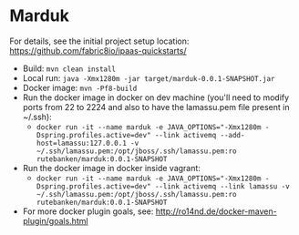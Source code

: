 # Marduk

For details, see the 
initial project setup location:
  https://github.com/fabric8io/ipaas-quickstarts/

* Build: `mvn clean install`
* Local run: `java -Xmx1280m -jar target/marduk-0.0.1-SNAPSHOT.jar`
* Docker image: `mvn -Pf8-build`
* Run the docker image in docker on dev machine (you'll need to modify ports from 22 to 2224 and also to have the lamassu.pem file present in ~/.ssh):
     * `docker run -it --name marduk -e JAVA_OPTIONS="-Xmx1280m -Dspring.profiles.active=dev" --link activemq --add-host=lamassu:127.0.0.1 -v ~/.ssh/lamassu.pem:/opt/jboss/.ssh/lamassu.pem:ro rutebanken/marduk:0.0.1-SNAPSHOT` 
* Run the docker image in docker inside vagrant:
     * `docker run -it --name marduk -e JAVA_OPTIONS="-Xmx1280m -Dspring.profiles.active=dev" --link activemq --link lamassu -v ~/.ssh/lamassu.pem:/opt/jboss/.ssh/lamassu.pem:ro rutebanken/marduk:0.0.1-SNAPSHOT`
* For more docker plugin goals, see: http://ro14nd.de/docker-maven-plugin/goals.html